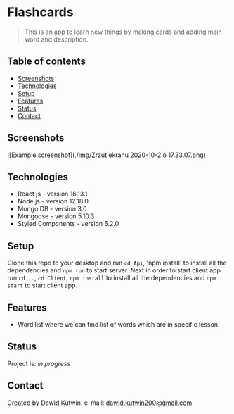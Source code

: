 # Flashcards
> This is an app to learn new things by making cards and adding main word and description.

## Table of contents
* [Screenshots](#screenshots)
* [Technologies](#technologies)
* [Setup](#setup)
* [Features](#features)
* [Status](#status)
* [Contact](#contact)

## Screenshots
![Example screenshot](./img/Zrzut ekranu 2020-10-2 o 17.33.07.png)

## Technologies
* React js - version 16.13.1
* Node js - version 12.18.0
* Mongo DB - version 3.0
* Mongoose - version 5.10.3
* Styled Components - version 5.2.0

## Setup
Clone this repo to your desktop and run `cd Api`, 'npm install' to install all the dependencies
and `npm run` to start server.
Next in order to start client app run `cd ..`, `cd Client`, `npm install` to install all the dependencies 
and `npm start` to start client app.

## Features
* Word list where we can find list of words which are in specific lesson.

## Status
Project is: _in progress_

## Contact
Created by Dawid Kutwin.
e-mail: dawid.kutwin200@gmail.com
